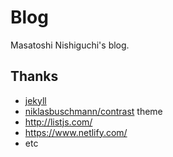 # Blog

Masatoshi Nishiguchi's blog.

## Thanks 
- [jekyll](https://github.com/jekyll/jekyll)
- [niklasbuschmann/contrast](https://github.com/niklasbuschmann/contrast) theme
- http://listjs.com/
- https://www.netlify.com/
- etc
